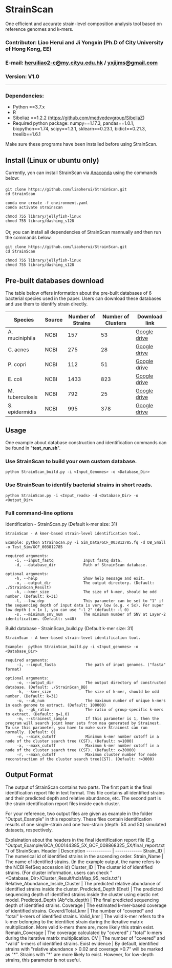 # StrainScan
One efficient and accurate strain-level composition analysis tool based on reference genomes and k-mers.


### Contributor: Liao Herui and Ji Yongxin (Ph.D of City University of Hong Kong, EE)
### E-mail: heruiliao2-c@my.cityu.edu.hk / yxjijms@gmail.com
### Version: V1.0

---------------------------------------------------------------------------
### Dependencies:
* Python ==3.7.x
* R
* Sibeliaz ==1.2.2 (https://github.com/medvedevgroup/SibeliaZ)
* Required python package: numpy==1.17.3, pandas==1.0.1, biopython==1.74, scipy==1.3.1, sklearn==0.23.1, bidict==0.21.3, treelib==1.6.1

Make sure these programs have been installed before using StrainScan. 

## Install (Linux or ubuntu only)

Currently, yon can install StrainScan via [Anaconda](https://anaconda.org/) using the commands below:<BR/>
####
`git clone https://github.com/liaoherui/StrainScan.git`<BR/>
`cd StrainScan`<BR/>

`conda env create -f environment.yaml`<BR/>
`conda activate strainscan`<BR/>

`chmod 755 library/jellyfish-linux`<BR/>
`chmod 755 library/dashing_s128`<BR/>
####

Or, you can install all dependencies of StrainScan mannually and then run the commands below.

`git clone https://github.com/liaoherui/StrainScan.git`<BR/>
`cd StrainScan`<BR/>

`chmod 755 library/jellyfish-linux`<BR/>
`chmod 755 library/dashing_s128`<BR/>

## Pre-built databases download
The table below offers information about the pre-built databases of 6 bacterial species used in the paper. Users can download these databases and use them to identify strain directly.

Species   |	Source  | Number of Strains |	Number of Clusters |	Download link
------------ | -------------| ------------- | ------------- | ------------- 
A. muciniphila |  NCBI | 157 | 53  | [Google drive](https://drive.google.com/file/d/1Io096TYo_9vyvqOZi_fFTMKQi5sjA9vQ/view?usp=sharing)
C. acnes |  NCBI | 275 | 28  | [Google drive](https://drive.google.com/file/d/1Tvoz7qsfwBlj7gbRoW9ejIGYhszRua6b/view?usp=sharing)
P. copri |  NCBI | 112 | 51  | [Google drive](https://drive.google.com/file/d/1_ep-rSX0-bzvECpyuo-viuO7nXb1dkyz/view?usp=sharing)
E. coli |  NCBI | 1433 | 823  | [Google drive](https://drive.google.com/file/d/14c0rqVJNlhYb4T2JdhuVeeMsG_E0fsS8/view?usp=sharing)
M. tuberculosis |  NCBI | 792 | 25  | [Google drive](https://drive.google.com/file/d/1529TjKmPrG_kqTnE2NJcXjm0Bm04c-ww/view?usp=sharing)
S. epidermidis |  NCBI | 995 | 378  | [Google drive](https://drive.google.com/file/d/1fwGTe5WuzmJOYn1bsc8UzsIGqsmMyZb2/view?usp=sharing)




## Usage
One example about database construction and identification commands can be found in "<b>test_run.sh</b>".

### Use StrainScan to build your own custom database.<BR/>
  `python StrainScan_build.py -i <Input_Genomes> -o <Database_Dir>`<BR/>

### Use StrainScan to identify bacterial strains in short reads.
  `python StrainScan.py -i <Input_reads> -d <Database_Dir> -o <Output_Dir>`<BR/>
 
### Full command-line options
<!---(Note: The initial idea of development of StrainScan is "Simpler is better". We do not want to burden users due to complicated usage of StrainScan. So the default parameters (some are inside the program) are simple but have good performance in our test, however, more useful parameters will be added for users who need them.)-->

Identification - StrainScan.py (Default k-mer size: 31)
```
StrainScan - A kmer-based strain-level identification tool.

Example: python StrainScan.py -i Sim_Data/GCF_003812785.fq -d DB_Small -o Test_Sim/GCF_003812785

required arguments:
    -i, --input_fastq             Input fastq data.
    -d, --database_dir            Path of StrainScan database.

optional arguments:
    -h, --help                    Show help message and exit.
    -o, --output_dir              The output directory. (Default: ./StrainScan_Result)
    -k, --kmer_size               The size of k-mer, should be odd number. (Default: k=31)
    -l, --low_dep                 This parameter can be set to "1" if the sequencing depth of input data is very low (e.g. < 5x). For super low depth ( < 1x ), you can use "-l 2" (default: -l 0)
    -s, --minimum_snv_num         The minimum number of SNV at Layer-2 identification. (Default: s=40)
```
Build database - StrainScan_build.py (Default k-mer size: 31)
```
StrainScan - A kmer-based strain-level identification tool.

Example:  python StrainScan_build.py -i <Input_genomes> -o <Database_Dir>

required arguments:
     -i, --input_fasta             The path of input genomes. ("fasta" format)
     
optional arguments:
     -o, --output_dir              The output directory of constructed database. (Default: ./StrainScan_DB)
     -k, --kmer_size               The size of k-mer, should be odd number. (Default: k=31)
     -u, --uk_num                  The maximum number of unique k-mers in each genome to extract. (Default: 100000)
     -g, --gk_ratio                The ratio of group-specific k-mers to extract. (Default: g=1.0)        
     -m, --strainest_sample        If this parameter is 1, then the program will search joint kmer sets from msa generated by Strainest. To use this parameter, you have to make sure Strainest can run normally. (Default: 0)
     -n, --mink_cutoff             Minimum k-mer number cutoff in a node of the cluster search tree (CST). (Default: n=1000)
     -x, --maxk_cutoff             Maximum k-mer number cutoff in a node of the cluster search tree (CST). (Default: x=30000)
     -r, --maxn_cutoff             Maximum cluster number for node reconstruction of the cluster search tree(CST). (Default: r=3000)
```

## Output Format
The output of StrainScan contains two parts. The first part is the final identification report file in text format. This file contains all identified strains and their predicted depth and relative abundance, etc. The second part is the strain identification report files inside each cluster.

For your reference, two output files are given as example in the folder "Output_Example" in this repository. These files contain identification results of one single-strain and one two-strain (depth: 5X and 5X) simulated datasets, respectively.

Explaination about the headers in the final identification report file (E.g. "Output_Example/GCA_000144385_5X_GCF_008868325_5X/final_report.txt") of StrainScan.
Header    |	Description
------------ | ------------- 
Strain_ID | The numerical id of identified strains in the ascending order.
Strain_Name | The name of identified strains. (In the example output, the name refers to the NCBI RefSeq accession id)
Cluster_ID  | The cluster id of identified strains. (For cluster information, users can check "<Database_Dir>/Cluster_Result/hclsMap_95_recls.txt")
Relative_Abundance_Inside_Cluster | The predicted relative abundance of identified strains inside the cluster.
Predicted_Depth (Enet) | The predicted sequencing depth of identified strains inside the cluster using elastic net model.
Predicted_Depth (Ab\*cls_depth) | The final predicted sequencing depth of identified strains.
Coverage  | The estimated k-mer-based coverage of identified strains.
Coverd/Total_kmr  | The number of "covered" and "total" k-mers of identified strains.
Valid_kmr | The valid k-mer refers to the k-mer belonging to the identified strain during the iterative matrix multiplication. More valid k-mers there are, more likely this strain exist.
Remain_Coverage | The coverage calculated by "covered" / "total" k-mers during the iterative matrix multiplication.
CV  | The number of "covered" and "valid" k-mers of identified strains.
Exist evidence  | By default, identified strains with "relative abundance > 0.02 and coverage >0.7" will be marked as "\*". Strains with "\*" are more likely to exist. However, for low-depth strains, this parameter is not useful.
